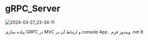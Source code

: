 # gRPC_Server

![2024-03-27_23-34-11](https://github.com/SayyehBan/gRPC_Server/assets/38620223/40a4d056-bf87-46a2-8c11-e6c67c08b36d)

پیاده سازی GRPC در MVC و ارتباط آن در console App . ویندوز فرم .net 8
